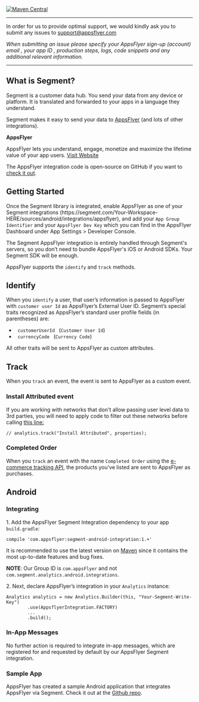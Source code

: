[![Maven Central](https://maven-badges.herokuapp.com/maven-central/com.appsflyer/segment-android-integration/badge.svg)](https://maven-badges.herokuapp.com/maven-central/com.appsflyer/segment-android-integration) 

----------
In order for us to provide optimal support, we would kindly ask you to submit any issues to support@appsflyer.com

*When submitting an issue please specify your AppsFlyer sign-up (account) email , your app ID , production steps, logs, code snippets and any additional relevant information.*

----------

<h2 class="CalloutBox-title"><span class="wysiwyg-font-size-large">What is Segment?</span></h2>
<p>Segment is a customer data hub. You send your data from any device or platform. It is translated and forwarded to your apps in a language they understand.</p>
<p>Segment makes it easy to send your data to <a href="http://appsflyer.com/?utm_source=segmentio&amp;utm_medium=docs&amp;utm_campaign=partners" target="_blank">AppsFlyer</a> (and lots of other integrations). 
<p><strong><span class="wysiwyg-font-size-large">AppsFlyer</span></strong></p>
<div>
<p>AppsFlyer lets you understand, engage, monetize and maximize the lifetime value of your app users. <a class="ArrowLink ArrowLink--caps" href="http://AppsFlyer.com/?utm_source=segmentio&amp;utm_medium=docs&amp;utm_campaign=partners" target="_blank">Visit Website</a></p>
</div>
<p>The AppsFlyer integration code is open-source on GitHub if you want to <a href="https://github.com/segment-integrations/integration-appsflyer" target="_blank">check it out</a>.</p>
<h2 id="getting-started" class="Permalink"><span class="wysiwyg-font-size-large">Getting Started</span></h2>
<p>Once the Segment library is integrated, enable AppsFlyer as one of your Segment integrations (https://segment.com/Your-Workspace-HERE/sources/android/integrations/appsflyer), and add your <code>App Group Identifier</code> and your <code>AppsFlyer Dev Key</code> which you can find in the AppsFlyer Dashboard under App Settings &gt; Developer Console.</p>
<p>The Segment AppsFlyer integration is entirely handled through Segment's servers, so you don’t need to bundle AppsFlyer's iOS or Android SDKs. Your Segment SDK will be enough.</p>
<p>AppsFlyer supports the <code>identify</code> and <code>track</code> methods.</p>
<h2 id="identify" class="Permalink"><span class="wysiwyg-font-size-large">Identify</span></h2>
<p>When you <code>identify</code> a user, that user’s information is passed to AppsFlyer with <code>customer user Id</code> as AppsFlyer’s External User ID. Segment’s special traits recognized as AppsFlyer’s standard user profile fields (in parentheses) are:</p>
<ul>
<li><code> customerUserId </code> (<code>Customer User Id</code>)</li>
<li><code> currencyCode </code> (<code>Currency Code</code>)</li>
</ul>
<p>All other traits will be sent to AppsFlyer as custom attributes.</p>
<h2 id="track" class="Permalink"><span class="wysiwyg-font-size-large">Track</span></h2>
<p>When you <code>track</code> an event, the event is sent to AppsFlyer as a custom event.</p>

### Install Attributed event

If you are working with networks that don't allow passing user level data to 3rd parties, you will need to apply code to filter out these networks before calling [this line:](https://github.com/AppsFlyerSDK/AppsFlyer-Segment-Integration/blob/master/app/src/main/java/com/segment/analytics/android/integrations/appsflyer/AppsflyerIntegration.java#L215)
```
// analytics.track("Install Attributed", properties);
```

<h3 id="completed-order" class="Permalink"><span class="wysiwyg-font-size-large">Completed Order</span></h3>
<p>When you <code>track</code> an event with the name <code>Completed Order</code> using the <a href="https://segment.com/docs/spec/ecommerce" target="_blank">e-commerce tracking API</a>, the products you’ve listed are sent to AppsFlyer as purchases.</p>

<h2 id="android" class="Permalink">Android</h2>
<h3 id="integrating" class="Permalink">Integrating</h3>
<p>1. Add the AppsFlyer Segment Integration dependency to your app <code>build.gradle</code>:</p>
<pre><code>compile 'com.appsflyer:segment-android-integration:1.+'
</code></pre>
<p>It is recommended to use the latest version on <a href="http://search.maven.org/#search%7Cga%7C1%7Ca%3A%AppsFlyer-segment-integration%22" target="_blank">Maven</a> since it contains the most up-to-date features and bug fixes.</p>
<p><strong>NOTE</strong>: Our Group ID is <code>com.appsFlyer</code> and not <code>com.segment.analytics.android.integrations</code>.</p>
<p>2. Next, declare AppsFlyer’s integration in your <code>Analytics</code> instance:</p>
<pre><code>Analytics analytics = new Analytics.Builder(this, "Your-Segment-Write-Key")
        .use(AppsflyerIntegration.FACTORY)
        ...
        .build();
</code></pre>

<h3 id="in-app-messages" class="Permalink">In-App Messages</h3>
<p>No further action is required to integrate in-app messages, which are registered for and requested by default by our AppsFlyer Segment integration.</p>
<h3 id="sample-app" class="Permalink">Sample App</h3>
<p>AppsFlyer has created a sample Android application that integrates AppsFlyer via Segment. Check it out at the <a href="https://github.com/AppsFlyerSDK/AppsFlyer-Segment-Integration/tree/master/segmenttestapp" target="_blank">Github repo</a>.</p>